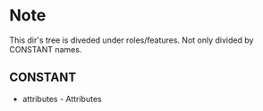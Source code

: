 Note
=====

This dir's tree is diveded under roles/features.
Not only divided by CONSTANT names.

CONSTANT
--------

* attributes - Attributes